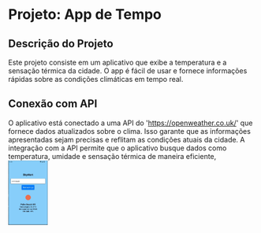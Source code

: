 # Projeto: App de Tempo

## Descrição do Projeto
Este projeto consiste em um aplicativo que exibe a temperatura e a sensação térmica da cidade. 
O app é fácil de usar e fornece informações rápidas sobre as condições climáticas em tempo real.

## Conexão com API
O aplicativo está conectado a uma API do 'https://openweather.co.uk/' que fornece dados atualizados sobre o clima. 
Isso garante que as informações apresentadas sejam precisas e reflitam as condições atuais da cidade. A 
integração com a API permite que o aplicativo busque dados como temperatura, umidade e sensação térmica de maneira eficiente, 
  <img width="80px" src="https://github.com/fabiodtna/Tempo-Hoje/blob/main/plambeach.jpeg" alt="linkedin" style="vertical-align:top;">
